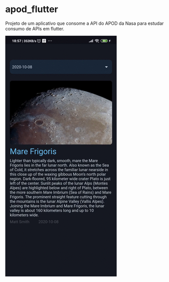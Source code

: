 # apod_flutter

Projeto de um aplicativo que consome a API do APOD da Nasa para estudar consumo de APIs em flutter.

![Demo](Screenrecorder-2020-10-15-18-57-54-227.gif)
